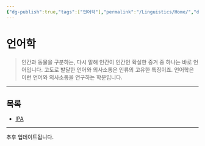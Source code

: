 ```yaml
---
{"dg-publish":true,"tags":["언어학"],"permalink":"/Linguistics/Home/","dgPassFrontmatter":true,"created":"2024-04-05T17:39:49.766+09:00","updated":"2024-08-02T16:25:03.384+09:00"}
---
```



# 언어학

> 인간과 동물을 구분하는, 다시 말해 인간이 인간인 확실한 증거 중 하나는 바로 언어입니다. 고도로 발달한 언어와 의사소통은 인류의 고유한 특징이죠. 언어학은 이런 언어와 의사소통을 연구하는 학문입니다. 

---

## 목록

+ [IPA](IPA.md)

---
추후 업데이트됩니다.